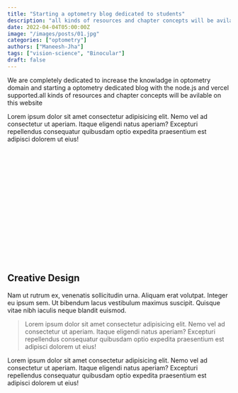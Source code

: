 ```yaml
---
title: "Starting a optometry blog dedicated to students"
description: "all kinds of resources and chapter concepts will be avilable on this website"
date: 2022-04-04T05:00:00Z
image: "/images/posts/01.jpg"
categories: ["optometry"]
authors: ["Maneesh-Jha"]
tags: ["vision-science", "Binocular"]
draft: false
---
```


We are completely dedicated to increase the knowladge in optometry domain and starting a optometry dedicated blog with the node.js and vercel supported.all kinds of resources and chapter concepts will be avilable on this website

Lorem ipsum dolor sit amet consectetur adipisicing elit. Nemo vel ad consectetur ut aperiam. Itaque eligendi natus aperiam? Excepturi repellendus consequatur quibusdam optio expedita praesentium est adipisci dolorem ut eius!
<script async src="https://pagead2.googlesyndication.com/pagead/js/adsbygoogle.js?client=ca-pub-4966535015475348"
     crossorigin="anonymous"></script>
<!-- 300x250 fixed -->
<ins class="adsbygoogle"
     style="display:inline-block;width:300px;height:250px"
     data-ad-client="ca-pub-4966535015475348"
     data-ad-slot="2146382659"></ins>
<script>
     (adsbygoogle = window.adsbygoogle || []).push({});
</script>
## Creative Design

Nam ut rutrum ex, venenatis sollicitudin urna. Aliquam erat volutpat. Integer eu ipsum sem. Ut bibendum lacus vestibulum maximus suscipit. Quisque vitae nibh iaculis neque blandit euismod.

> Lorem ipsum dolor sit amet consectetur adipisicing elit. Nemo vel ad consectetur ut aperiam. Itaque eligendi natus aperiam? Excepturi repellendus consequatur quibusdam optio expedita praesentium est adipisci dolorem ut eius!

Lorem ipsum dolor sit amet consectetur adipisicing elit. Nemo vel ad consectetur ut aperiam. Itaque eligendi natus aperiam? Excepturi repellendus consequatur quibusdam optio expedita praesentium est adipisci dolorem ut eius!
